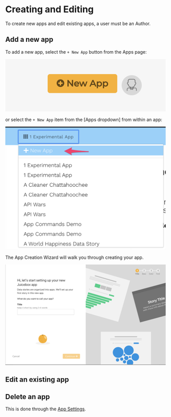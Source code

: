 # Creating and Editing

To create new apps and edit existing apps, a user must be an Author. 

## Add a new app

To add a new app,  select the `+ New App`  button from the Apps page:

![+ New App from Apps Home page](../../.gitbook/assets/image%20%287%29.png)

or select the `+ New App` item from the \[Apps dropdown\] from within an app:

![+ New App from Apps dropdown](../../.gitbook/assets/image%20%2815%29.png)

The App Creation Wizard will walk you through creating your app.

![App Creation Wizard](../../.gitbook/assets/image%20%2812%29.png)

## Edit an existing app

## Delete an app

This is done through the [App Settings](../app-settings.md).

